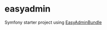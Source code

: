easyadmin
=========

Symfony starter project using 
[EasyAdminBundle](https://github.com/javiereguiluz/EasyAdminBundle)